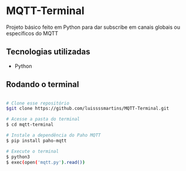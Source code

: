 # MQTT-Terminal

Projeto básico feito em Python para dar subscribe em canais globais ou específicos do MQTT

## Tecnologias utilizadas

- Python

## Rodando o terminal

```bash

# Clone esse repositório
$git clone https://github.com/luissssmartins/MQTT-Terminal.git

# Acesse a pasta do terminal
$ cd mqtt-terminal

# Instale a dependência do Paho MQTT
$ pip install paho-mqtt

# Execute o terminal
$ python3
$ exec(open('mqtt.py').read())

```
